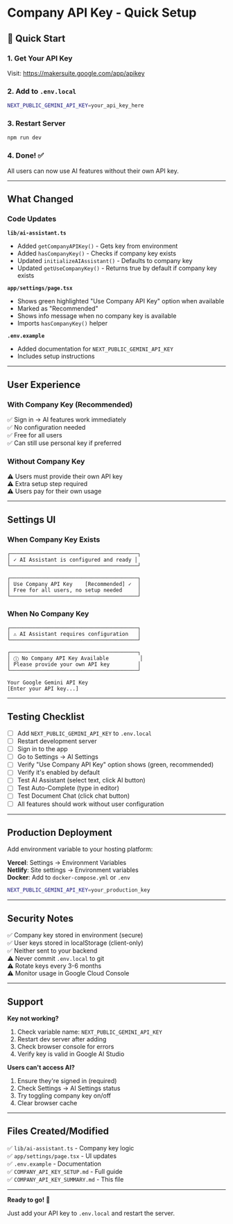 # Company API Key - Quick Setup

## 🚀 Quick Start

### 1. Get Your API Key
Visit: https://makersuite.google.com/app/apikey

### 2. Add to `.env.local`
```bash
NEXT_PUBLIC_GEMINI_API_KEY=your_api_key_here
```

### 3. Restart Server
```bash
npm run dev
```

### 4. Done! ✅
All users can now use AI features without their own API key.

---

## What Changed

### Code Updates

**`lib/ai-assistant.ts`**
- Added `getCompanyAPIKey()` - Gets key from environment
- Added `hasCompanyKey()` - Checks if company key exists
- Updated `initializeAIAssistant()` - Defaults to company key
- Updated `getUseCompanyKey()` - Returns true by default if company key exists

**`app/settings/page.tsx`**
- Shows green highlighted "Use Company API Key" option when available
- Marked as "Recommended" 
- Shows info message when no company key is available
- Imports `hasCompanyKey()` helper

**`.env.example`**
- Added documentation for `NEXT_PUBLIC_GEMINI_API_KEY`
- Includes setup instructions

---

## User Experience

### With Company Key (Recommended)
✅ Sign in → AI features work immediately  
✅ No configuration needed  
✅ Free for all users  
✅ Can still use personal key if preferred  

### Without Company Key
⚠️ Users must provide their own API key  
⚠️ Extra setup step required  
⚠️ Users pay for their own usage  

---

## Settings UI

### When Company Key Exists
```
┌─────────────────────────────────────────┐
│ ✓ AI Assistant is configured and ready │
└─────────────────────────────────────────┘

┌─────────────────────────────────────────┐
│ Use Company API Key    [Recommended] ✓  │
│ Free for all users, no setup needed     │
└─────────────────────────────────────────┘
```

### When No Company Key
```
┌─────────────────────────────────────────┐
│ ⚠ AI Assistant requires configuration   │
└─────────────────────────────────────────┘

┌─────────────────────────────────────────┐
│ ⓘ No Company API Key Available          │
│ Please provide your own API key         │
└─────────────────────────────────────────┘

Your Google Gemini API Key
[Enter your API key...]
```

---

## Testing Checklist

- [ ] Add `NEXT_PUBLIC_GEMINI_API_KEY` to `.env.local`
- [ ] Restart development server
- [ ] Sign in to the app
- [ ] Go to Settings → AI Settings
- [ ] Verify "Use Company API Key" option shows (green, recommended)
- [ ] Verify it's enabled by default
- [ ] Test AI Assistant (select text, click AI button)
- [ ] Test Auto-Complete (type in editor)
- [ ] Test Document Chat (click chat button)
- [ ] All features should work without user configuration

---

## Production Deployment

Add environment variable to your hosting platform:

**Vercel**: Settings → Environment Variables  
**Netlify**: Site settings → Environment variables  
**Docker**: Add to `docker-compose.yml` or `.env`  

```bash
NEXT_PUBLIC_GEMINI_API_KEY=your_production_key
```

---

## Security Notes

✅ Company key stored in environment (secure)  
✅ User keys stored in localStorage (client-only)  
✅ Neither sent to your backend  
⚠️ Never commit `.env.local` to git  
⚠️ Rotate keys every 3-6 months  
⚠️ Monitor usage in Google Cloud Console  

---

## Support

**Key not working?**
1. Check variable name: `NEXT_PUBLIC_GEMINI_API_KEY`
2. Restart dev server after adding
3. Check browser console for errors
4. Verify key is valid in Google AI Studio

**Users can't access AI?**
1. Ensure they're signed in (required)
2. Check Settings → AI Settings status
3. Try toggling company key on/off
4. Clear browser cache

---

## Files Created/Modified

✅ `lib/ai-assistant.ts` - Company key logic  
✅ `app/settings/page.tsx` - UI updates  
✅ `.env.example` - Documentation  
✅ `COMPANY_API_KEY_SETUP.md` - Full guide  
✅ `COMPANY_API_KEY_SUMMARY.md` - This file  

---

**Ready to go!** 🎉

Just add your API key to `.env.local` and restart the server.
